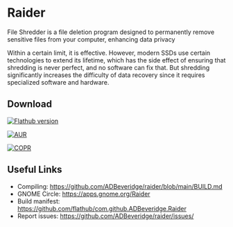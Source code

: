# Raider

File Shredder is a file deletion program designed to permanently remove sensitive files from your computer, enhancing data privacy

Within a certain limit, it is effective. However, modern SSDs use certain technologies to extend its lifetime, which has the side effect of ensuring that shredding is never perfect, and no software can fix that. But shredding significantly increases the difficulty of data recovery since it requires specialized software and hardware.

## Download


<a href='https://flathub.org/apps/details/com.github.ADBeveridge.Raider'><img alt="Flathub version" src="https://img.shields.io/flathub/v/com.github.ADBeveridge.Raider?style=for-the-badge&logo=flathub"/></a>

<a href="https://archlinux.org/packages/extra/x86_64/raider/"><img alt="AUR" src="https://img.shields.io/archlinux/v/extra/x86_64/raider?style=for-the-badge&logo=archlinux"></a> 

<a href='https://copr.fedorainfracloud.org/coprs/0xmrtt/raider/package/raider/'><img alt="COPR" src='https://img.shields.io/badge/COPR-1.2.2-blue?style=for-the-badge&logo=fedora'></a>

## Useful Links

*   Compiling: <https://github.com/ADBeveridge/raider/blob/main/BUILD.md>
*   GNOME Circle: <https://apps.gnome.org/Raider>
*   Build manifest: <https://github.com/flathub/com.github.ADBeveridge.Raider>
*   Report issues: <https://github.com/ADBeveridge/raider/issues/>


